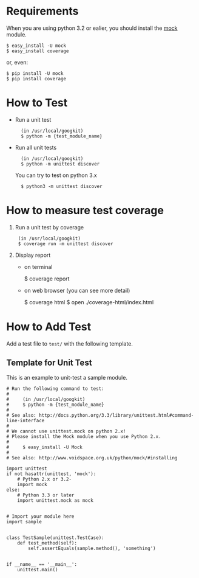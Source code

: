 Requirements
============
When you are using python 3.2 or ealier, you should install the [mock](http://www.voidspace.org.uk/python/mock/) module.

	$ easy_install -U mock
	$ easy_install coverage

or, even:

	$ pip install -U mock
	$ pip install coverage
	


How to Test
===========
+ Run a unit test

		(in /usr/local/googkit)
		$ python -m {test_module_name}


* Run all unit tests

		(in /usr/local/googkit)
		$ python -m unittest discover

	You can try to test on python 3.x

	 	$ python3 -m unittest discover


How to measure test coverage
============================
1. Run a unit test by coverage

		(in /usr/local/googkit)
		$ coverage run -m unittest discover


2. Display report

   * on terminal

   		$ coverage report


   * on web browser (you can see more detail)

   		$ coverage html
   		$ open ./coverage-html/index.html


How to Add Test
===============
Add a test file to `test/` with the following template.


Template for Unit Test
----------------------
This is an example to unit-test a sample module.


```
# Run the following command to test:
#
#     (in /usr/local/googkit)
#     $ python -m {test_module_name}
#
# See also: http://docs.python.org/3.3/library/unittest.html#command-line-interface
#
# We cannot use unittest.mock on python 2.x!
# Please install the Mock module when you use Python 2.x.
#
#     $ easy_install -U Mock
#
# See also: http://www.voidspace.org.uk/python/mock/#installing

import unittest
if not hasattr(unittest, 'mock'):
    # Python 2.x or 3.2-
    import mock
else:
    # Python 3.3 or later
    import unittest.mock as mock


# Import your module here
import sample


class TestSample(unittest.TestCase):
    def test_method(self):
        self.assertEquals(sample.method(), 'something')


if __name__ == '__main__':
    unittest.main()
```
